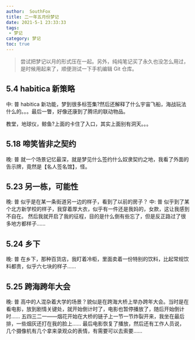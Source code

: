 ```yaml
---
author:  SouthFox
title: 二一年五月份梦记
date: 2021-5-1 23:33:33
tags:
 - 梦记
category: 梦记
toc: true
---
```


> 尝试把梦记以月的形式压在一起。另外，纯纯笔记买了永久也没怎么用过，是时候用起来了，顺便测试一下手机编辑 Git 仓库。

## 5.4 habitica 新策略
中: 普
habitica 新功能，梦到很多标签集?然后还解释了什么宇宙飞船，海战玩法什么的。。。最后一瞥，好像还康到了腾讯的联动物品。

教堂，地球仪，鲸鱼?上面的卡住了入口，其实上面别有洞天。。。

## 5.18 啼笑皆非之契约
晚: 普
就一个场景记忆最深，就是梦见什么签约什么奴隶契约之地，我看了外面的告示牌，竟然是【名人签名馆】，怪。

<!--more-->

## 5.23 另一栋，可能性
晚: 普
似乎是在某一条街道另一边的样子，看到了以前的房子？
中: 普
似乎到了某个北方新学校的样子，我穿着厚大衣，似乎有一件还是我妈的，女款，这让我感到不自在。
然后我就开启了我的征程，目的是什么倒有些忘了，但是反正路过了很多地方都样子……

## 5.24 乡下
晚: 普
在乡下，那种百货店，我盯着冷柜，里面卖着一份特别的饮料，比起常规饮料都贵，似乎六七块的样子……

## 5.25 跨海跨年大会
晚: 普
高中的人混杂着大学的场景？貌似是在跨海大桥上举办跨年大会。当时是在看电影，放到剧情关键处，就开始倒计时了，电影也暂停播放了，随后开始倒计时……
五四三二一——烟花开始在大桥的链子上一节一节炸裂开来，我坐在最后排，一些烟灰还打在我的脸上……
最后电影恢复了播放，然后还有工作人员说，几个摄像机有几个拿来录观众的表情，有需要可以去索要……